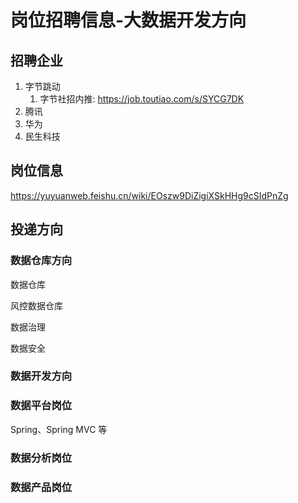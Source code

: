 # 岗位招聘信息-大数据开发方向

## 招聘企业

1. 字节跳动
	1. 字节社招内推: https://job.toutiao.com/s/SYCG7DK
2. 腾讯
3. 华为
4. 民生科技

## 岗位信息

https://yuyuanweb.feishu.cn/wiki/EOszw9DiZigiXSkHHg9cSIdPnZg

## 投递方向

### 数据仓库方向

数据仓库

风控数据仓库

数据治理

数据安全

### 数据开发方向

### 数据平台岗位

Spring、Spring MVC 等

### 数据分析岗位

### 数据产品岗位